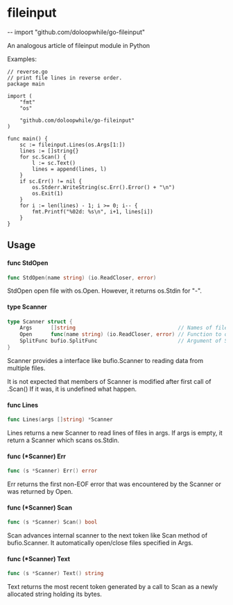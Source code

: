 # fileinput
--
    import "github.com/doloopwhile/go-fileinput"

An analogous article of fileinput module in Python

Examples:

    // reverse.go
    // print file lines in reverse order.
    package main

    import (
    	"fmt"
    	"os"

    	"github.com/doloopwhile/go-fileinput"
    )

    func main() {
    	sc := fileinput.Lines(os.Args[1:])
    	lines := []string{}
    	for sc.Scan() {
    		l := sc.Text()
    		lines = append(lines, l)
    	}
    	if sc.Err() != nil {
    		os.Stderr.WriteString(sc.Err().Error() + "\n")
    		os.Exit(1)
    	}
    	for i := len(lines) - 1; i >= 0; i-- {
    		fmt.Printf("%02d: %s\n", i+1, lines[i])
    	}
    }

## Usage

#### func  StdOpen

```go
func StdOpen(name string) (io.ReadCloser, error)
```
StdOpen open file with os.Open. However, it returns os.Stdin for "-".

#### type Scanner

```go
type Scanner struct {
	Args      []string                                 // Names of files. It should be os.Args[1:] in typical use case.
	Open      func(name string) (io.ReadCloser, error) // Function to open files.
	SplitFunc bufio.SplitFunc                          // Argument of Split() of bufio.Split.
}
```

Scanner provides a interface like bufio.Scanner to reading data from multiple
files.

It is not expected that members of Scanner is modified after first call of
.Scan() If it was, it is undefined what happen.

#### func  Lines

```go
func Lines(args []string) *Scanner
```
Lines returns a new Scanner to read lines of files in args. If args is empty, it
return a Scanner which scans os.Stdin.

#### func (*Scanner) Err

```go
func (s *Scanner) Err() error
```
Err returns the first non-EOF error that was encountered by the Scanner or was
returned by Open.

#### func (*Scanner) Scan

```go
func (s *Scanner) Scan() bool
```
Scan advances internal scanner to the next token like Scan method of
bufio.Scanner. It automatically open/close files specified in Args.

#### func (*Scanner) Text

```go
func (s *Scanner) Text() string
```
Text returns the most recent token generated by a call to Scan as a newly
allocated string holding its bytes.
